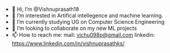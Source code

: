 - 👋 Hi, I’m @Vishnuprasath18
- 👀 I’m interested in Artifical intellegence and machine learning.
- 🌱 I’m currently studying UG on Computer Science Engineering 
- 💞️ I’m looking to collaborate on my new ML projects
- 📫 How to reach me:
              mail: vichu098p@gmail.com
              linkedin: https://www.linkedin.com/in/vishnuprasathks/

<!---
Vishnuprasath18/Vishnuprasath18 is a ✨ special ✨ repository because its `README.md` (this file) appears on your GitHub profile.
You can click the Preview link to take a look at your changes.
--->
